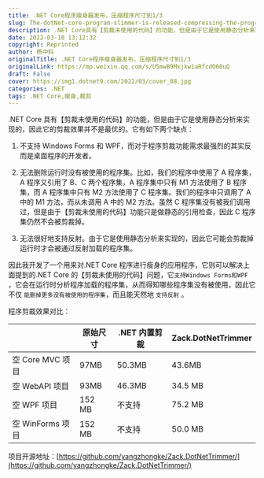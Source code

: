 ```yaml
---
title: .NET Core程序瘦身器发布，压缩程序尺寸到1/3
slug: The-dotNet-core-program-slimmer-is-released-compressing-the-program-size-to-1-to-3
description: .NET Core具有【剪裁未使用的代码】的功能，但是由于它是使用静态分析来实现的，因此它的剪裁效果并不是最优的。
date: 2022-03-10 13:12:32
copyright: Reprinted
author: 杨中科
originalTitle: .NET Core程序瘦身器发布，压缩程序尺寸到1/3
originalLink: https://mp.weixin.qq.com/s/U5mwB9Mxjkw1aRfcdO60uQ
draft: False
cover: https://img1.dotnet9.com/2022/03/cover_08.jpg
categories: .NET
tags: .NET Core,瘦身,裁剪
---
```


.NET Core 具有【剪裁未使用的代码】的功能，但是由于它是使用静态分析来实现的，因此它的剪裁效果并不是最优的。它有如下两个缺点：

1. 不支持 Windows Forms 和 WPF，而对于程序剪裁功能需求最强烈的其实反而是桌面程序的开发者。

2. 无法删除运行时没有被使用的程序集。比如，我们的程序中使用了 A 程序集，A 程序又引用了 B、C 两个程序集，A 程序集中只有 M1 方法使用了 B 程序集，而 A 程序集中只有 M2 方法使用了 C 程序集。我们的程序中只调用了 A 中的 M1 方法，而从未调用 A 中的 M2 方法。虽然 C 程序集没有被我们调用过，但是由于【剪裁未使用的代码】功能只是做静态的引用检查，因此 C 程序集仍然不会被剪裁掉。

3. 无法很好地支持反射。由于它是使用静态分析来实现的，因此它可能会剪裁掉运行时才会被通过反射加载的程序集。

因此我开发了一个用来对.NET Core 程序进行瘦身的应用程序，它则可以解决上面提到的.NET Core 的【剪裁未使用的代码】问题，它`支持Windows Forms和WPF` ，它会在运行时分析程序加载的程序集，从而得知哪些程序集没有被使用，因此它不仅 `能删掉更多没有被使用的程序集`，而且能天然地 `支持反射` 。

程序剪裁效果对比：

|                  | 原始尺寸 | .NET 内置剪裁 | Zack.DotNetTrimmer |
| ---------------- | -------- | ------------- | ------------------ |
| 空 Core MVC 项目 | 97MB     | 50.3MB        | 43.6MB             |
| 空 WebAPI 项目   | 93MB     | 46.3MB        | 34.5 MB            |
| 空 WPF 项目      | 152 MB   | 不支持        | 75.2 MB            |
| 空 WinForms 项目 | 152 MB   | 不支持        | 50.0 MB            |

项目开源地址：[https://github.com/yangzhongke/Zack.DotNetTrimmer/](https://github.com/yangzhongke/Zack.DotNetTrimmer/)
